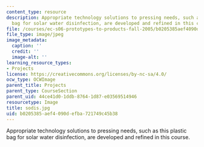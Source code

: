 ```yaml
---
content_type: resource
description: Appropriate technology solutions to pressing needs, such as this plastic
  bag for solar water disinfection, are developed and refined in this course.
file: /courses/ec-s06-prototypes-to-products-fall-2005/b0205385aef4090defba721749c45b38_sodis.jpg
file_type: image/jpeg
image_metadata:
  caption: ''
  credit: ''
  image-alt: ''
learning_resource_types:
- Projects
license: https://creativecommons.org/licenses/by-nc-sa/4.0/
ocw_type: OCWImage
parent_title: Projects
parent_type: CourseSection
parent_uid: 44ce41d0-1ddb-8764-1d87-e03569514946
resourcetype: Image
title: sodis.jpg
uid: b0205385-aef4-090d-efba-721749c45b38
---
```

Appropriate technology solutions to pressing needs, such as this plastic bag for solar water disinfection, are developed and refined in this course.